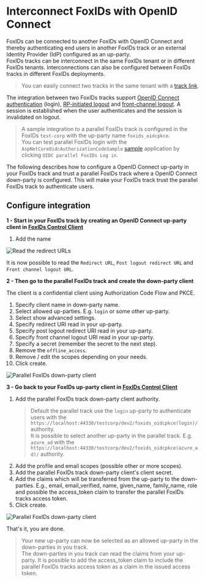 # Interconnect FoxIDs with OpenID Connect

FoxIDs can be connected to another FoxIDs with OpenID Connect and thereby authenticating end users in another FoxIDs track or an external Identity Provider (IdP) configured as an up-party.  
FoxIDs tracks can be interconnect in the same FoxIDs tenant or in different FoxIDs tenants. Interconnections can also be configured between FoxIDs tracks in different FoxIDs deployments.

> You can easily connect two tracks in the same tenant with a [track link](howto-tracklink-foxids.md).

The integration between two FoxIDs tracks support [OpenID Connect authentication](https://openid.net/specs/openid-connect-core-1_0.html#Authentication) (login), [RP-initiated logout](https://openid.net/specs/openid-connect-rpinitiated-1_0.html) and [front-channel logout](https://openid.net/specs/openid-connect-frontchannel-1_0.html). A session is established when the user authenticates and the session is invalidated on logout.

> A sample integration to a parallel FoxIDs track is configured in the FoxIDs `test-corp` with the up-party name `foxids_oidcpkce`.  
> You can test parallel FoxIDs login with the `AspNetCoreOidcAuthorizationCodeSample` [sample](samples.md#aspnetcoreoidcauthorizationcodesample) application by clicking `OIDC parallel FoxIDs Log in`.

The following describes how to configure a OpenID Connect up-party in your FoxIDs track and trust a parallel FoxIDs track where a OpenID Connect down-party is configured. This will make your FoxIDs track trust the parallel FoxIDs track to authenticate users.

## Configure integration

**1 - Start in your FoxIDs track by creating an OpenID Connect up-party client in [FoxIDs Control Client](control.md#foxids-control-client)**

1. Add the name

![Read the redirect URLs](images/howto-oidc-foxids-up-party-readredirect.png)

It is now possible to read the `Redirect URL`, `Post logout redirect URL` and `Front channel logout URL`.

**2 - Then go to the parallel FoxIDs track and create the down-party client**

The client is a confidential client using Authorization Code Flow and PKCE.

1. Specify client name in down-party name.
2. Select allowed up-parties. E.g. `login` or some other up-party.
3. Select show advanced settings.
4. Specify redirect URI read in your up-party.
5. Specify post logout redirect URI read in your up-party.
6. Specify front channel logout URI read in your up-party.
7. Specify a secret (remember the secret to the next step).
8. Remove the `offline_access`.
9. Remove / edit the scopes depending on your needs.
10. Click create.

![Parallel FoxIDs down-party client](images/howto-oidc-foxids-parallel-down-party.png)

**3 - Go back to your FoxIDs up-party client in [FoxIDs Control Client](control.md#foxids-control-client)**

 1. Add the parallel FoxIDs track down-party client authority.  
     > Default the parallel track use the `login` up-party to authenticate users with the `https://localhost:44330/testcorp/dev2/foxids_oidcpkce(login)/` authority.  
     > It is possible to select another up-party in the parallel track. E.g. `azure_ad` with the `https://localhost:44330/testcorp/dev2/foxids_oidcpkce(azure_ad)/` authority.
 2. Add the profile and email scopes (possible other or more scopes).
 3. Add the parallel FoxIDs track down-party client's client secret.
 6. Add the claims which will be transferred from the up-party to the down-parties. E.g., email, email_verified, name, given_name, family_name, role and possible the access_token claim to transfer the parallel FoxIDs tracks access token.
 7. Click create.

 ![Parallel FoxIDs down-party client](images/howto-oidc-foxids-up-party.png)

That's it, you are done. 

> Your new up-party can now be selected as an allowed up-party in the down-parties in you track.  
> The down-parties in you track can read the claims from your up-party. It is possible to add the access_token claim to include the parallel FoxIDs tracks access token as a claim in the issued access token.